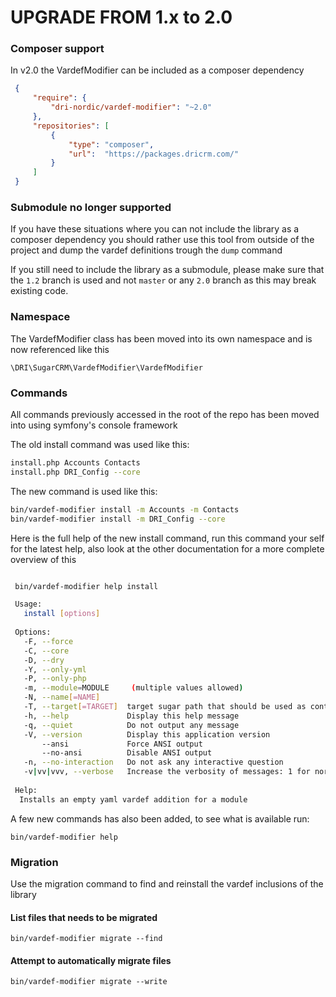 UPGRADE FROM 1.x to 2.0
=======================

### Composer support

In v2.0 the VardefModifier can be included as a composer dependency

   ```json
    {
        "require": {
            "dri-nordic/vardef-modifier": "~2.0"
        },
        "repositories": [
            {
                "type": "composer",
                "url":  "https://packages.dricrm.com/"
            }
        ]
    }
   ```

### Submodule no longer supported

If you have these situations where you can not include the library as a composer dependency you should rather use this tool from outside of the project and dump the vardef definitions trough the `dump` command

If you still need to include the library as a submodule, please make sure that the `1.2` branch is used and not `master` or any `2.0` branch as this may break existing code.

### Namespace

The VardefModifier class has been moved into its own namespace and is now referenced like this

    \DRI\SugarCRM\VardefModifier\VardefModifier

### Commands

All commands previously accessed in the root of the repo has been moved into using symfony's console framework

The old install command was used like this:

   ```bash
   install.php Accounts Contacts
   install.php DRI_Config --core
   ```

The new command is used like this:

   ```bash
   bin/vardef-modifier install -m Accounts -m Contacts
   bin/vardef-modifier install -m DRI_Config --core
   ```

Here is the full help of the new install command, run this command your self for the latest help, also look at the other documentation for a more complete overview of this

   ```bash

    bin/vardef-modifier help install

    Usage:
      install [options]
    
    Options:
      -F, --force
      -C, --core
      -D, --dry
      -Y, --only-yml
      -P, --only-php
      -m, --module=MODULE     (multiple values allowed)
      -N, --name[=NAME]
      -T, --target[=TARGET]  target sugar path that should be used as context, defaults to the current working directory
      -h, --help             Display this help message
      -q, --quiet            Do not output any message
      -V, --version          Display this application version
          --ansi             Force ANSI output
          --no-ansi          Disable ANSI output
      -n, --no-interaction   Do not ask any interactive question
      -v|vv|vvv, --verbose   Increase the verbosity of messages: 1 for normal output, 2 for more verbose output and 3 for debug
    
    Help:
     Installs an empty yaml vardef addition for a module

   ```

A few new commands has also been added, to see what is available run:

    bin/vardef-modifier help

### Migration

Use the migration command to find and reinstall the vardef inclusions of the library

#### List files that needs to be migrated

    bin/vardef-modifier migrate --find

#### Attempt to automatically migrate files

    bin/vardef-modifier migrate --write